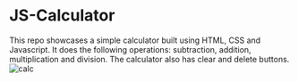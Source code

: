 # JS-Calculator

This repo showcases a simple calculator built using HTML, CSS and Javascript.
It does the following operations: subtraction, addition, multiplication and division.
The calculator also has  clear and delete buttons.
![calc](https://user-images.githubusercontent.com/93794655/200769661-a1945f15-8885-421d-944a-225f5c6eb099.png)
